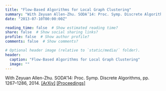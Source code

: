 ```yaml
---
title: "Flow-Based Algorithms for Local Graph Clustering"
summary: "With Zeyuan Allen-Zhu. SODA’14: Proc. Symp. Discrete Algorithms, pp. 1267–1286, 2014. [[ArXiv]](http://arxiv.org/abs/1307.2855) [[Proceedings]](http://epubs.siam.org/doi/pdf/10.1137/1.9781611973402.94)"
date: "2013-07-10T00:00:00Z"

reading_time: false  # Show estimated reading time?
share: false  # Show social sharing links?
profile: false  # Show author profile?
comments: false  # Show comments?

# Optional header image (relative to `static/media/` folder).
header:
  caption: "Flow-Based Algorithms for Local Graph Clustering"
  image: ""
---
```


With Zeyuan Allen-Zhu. SODA’14: Proc. Symp. Discrete Algorithms, pp. 1267–1286, 2014. [[ArXiv]](http://arxiv.org/abs/1307.2855) [[Proceedings]](http://epubs.siam.org/doi/pdf/10.1137/1.9781611973402.94)